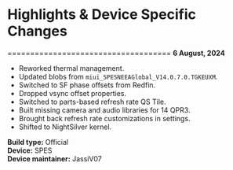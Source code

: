 # Highlights & Device Specific Changes
====================================
**6 August, 2024**

- Reworked thermal management.
- Updated blobs from `miui_SPESNEEAGlobal_V14.0.7.0.TGKEUXM`.
- Switched to SF phase offsets from Redfin.
- Dropped vsync offset properties.
- Switched to parts-based refresh rate QS Tile.
- Built missing camera and audio libraries for 14 QPR3.
- Brought back refresh rate customizations in settings.
- Shifted to NightSilver kernel.

**Build type:** Official  
**Device:** SPES  
**Device maintainer:** JassiV07
